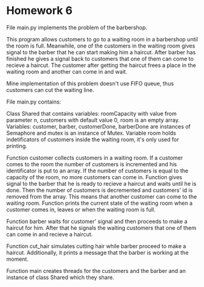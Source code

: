 # Homework 6
File main.py implements the problem of the barbershop.

This program allows customers to go to a waiting room in a barbershop until the room is full. Meanwhile,
one of the customers in the waiting room gives signal to the barber that he can start making him a haircut. 
After barber has finished he gives a signal back to customers that one of them can come to recieve a haircut.
The customer after getting the haircut frees a place in the waiting room and another can come in and wait.

Mine implementation of this problem doesn't use FIFO queue, thus customers can cut the waiting line.

File main.py contains:

Class Shared that contains variables: roomCapacity with value from parameter n, customers with default value 0, room is an empty 
array. Variables: customer, barber, customerDone, barberDone are instances of Semaphore and mutex is an instance of
Mutex. Variable room holds indetificators of customers inside the waiting room, it's only used for printing.

Function customer collects customers in a waiting room. If a customer comes to the room the number of customers
is incremented and his identificator is put to an array. If the number of customers is equal to the capacity of
the room, no more customers can come in. Function gives signal to the barber that he is ready to recieve a haircut
and waits until he is done. Then the number of customers is decremented and customers' id is removed from the 
array. This means that another customer can come to the waiting room. Function prints the current state of the
waiting room when a customer comes in, leaves or when the waiting room is full.

Function barber waits for customer' signal and then proceeds to make a haircut for him. After that he signals the
waiting customers that one of them can come in and recieve a haircut.

Function cut_hair simulates cutting hair while barber proceed to make a haircut. Additionally, it prints a
message that the barber is working at the moment.

Function main creates threads for the customers and the barber and an instance of class Shared which they share.

